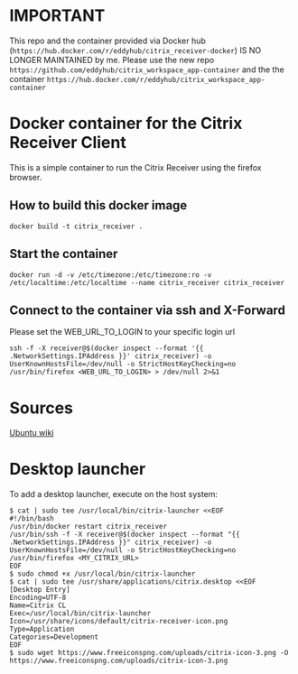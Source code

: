 # IMPORTANT

This repo and the container provided via Docker hub (`https://hub.docker.com/r/eddyhub/citrix_receiver-docker`) IS NO LONGER MAINTAINED by me. Please use the new repo `https://github.com/eddyhub/citrix_workspace_app-container` and the the container `https://hub.docker.com/r/eddyhub/citrix_workspace_app-container`

# Docker container for the Citrix Receiver Client

This is a simple container to run the Citrix Receiver using the firefox browser.

## How to build this docker image
```
docker build -t citrix_receiver .
```

## Start the container
```
docker run -d -v /etc/timezone:/etc/timezone:ro -v /etc/localtime:/etc/localtime --name citrix_receiver citrix_receiver
```

## Connect to the container via ssh and X-Forward
Please set the WEB_URL_TO_LOGIN to your specific login url
```
ssh -f -X receiver@$(docker inspect --format '{{ .NetworkSettings.IPAddress }}' citrix_receiver) -o UserKnownHostsFile=/dev/null -o StrictHostKeyChecking=no /usr/bin/firefox <WEB_URL_TO_LOGIN> > /dev/null 2>&1
```


# Sources
[Ubuntu wiki](https://wiki.ubuntuusers.de/Citrix_Receiver_13/)

# Desktop launcher

To add a desktop launcher, execute on the host system:

```
$ cat | sudo tee /usr/local/bin/citrix-launcher <<EOF
#!/bin/bash
/usr/bin/docker restart citrix_receiver
/usr/bin/ssh -f -X receiver@$(docker inspect --format "{{ .NetworkSettings.IPAddress }}" citrix_receiver) -o UserKnownHostsFile=/dev/null -o StrictHostKeyChecking=no /usr/bin/firefox <MY_CITRIX_URL>
EOF
$ sudo chmod +x /usr/local/bin/citrix-launcher
$ cat | sudo tee /usr/share/applications/citrix.desktop <<EOF
[Desktop Entry]
Encoding=UTF-8
Name=Citrix CL
Exec=/usr/local/bin/citrix-launcher
Icon=/usr/share/icons/default/citrix-receiver-icon.png
Type=Application
Categories=Development
EOF
$ sudo wget https://www.freeiconspng.com/uploads/citrix-icon-3.png -O https://www.freeiconspng.com/uploads/citrix-icon-3.png
```
